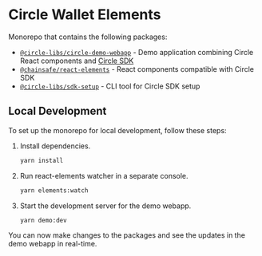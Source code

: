 # Circle Wallet Elements

Monorepo that contains the following packages:

- [`@circle-libs/circle-demo-webapp`](packages/circle-demo-webapp) - Demo application combining Circle React components
  and [Circle SDK](https://developers.circle.com/)
- [`@chainsafe/react-elements`](packages/circle-react-elements) - React components compatible with Circle SDK
- [`@circle-libs/sdk-setup`](packages/circle-sdk-setup) - CLI tool for Circle SDK setup

## Local Development

To set up the monorepo for local development, follow these steps:

1. Install dependencies.
   ```sh
   yarn install
   ```
2. Run react-elements watcher in a separate console.
   ```sh
   yarn elements:watch
   ```
3. Start the development server for the demo webapp.
   ```sh
   yarn demo:dev
   ```

You can now make changes to the packages and see the updates in the demo webapp in real-time.

